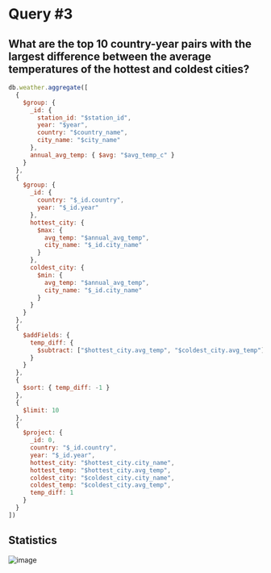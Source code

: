 
# Query #3
## What are the top 10 country-year pairs with the largest difference between the average temperatures of the hottest and coldest cities?

```javascript
db.weather.aggregate([
  {
    $group: {
      _id: {
        station_id: "$station_id",
        year: "$year",
        country: "$country_name",
        city_name: "$city_name"
      },
      annual_avg_temp: { $avg: "$avg_temp_c" }
    }
  },
  {
    $group: {
      _id: {
        country: "$_id.country",
        year: "$_id.year"
      },
      hottest_city: {
        $max: {
          avg_temp: "$annual_avg_temp",
          city_name: "$_id.city_name"
        }
      },
      coldest_city: {
        $min: {
          avg_temp: "$annual_avg_temp",
          city_name: "$_id.city_name"
        }
      }
    }
  },
  {
    $addFields: {
      temp_diff: {
        $subtract: ["$hottest_city.avg_temp", "$coldest_city.avg_temp"]
      }
    }
  },
  {
    $sort: { temp_diff: -1 } 
  },
  {
    $limit: 10 
  },
  {
    $project: {
      _id: 0,
      country: "$_id.country",
      year: "$_id.year",
      hottest_city: "$hottest_city.city_name",
      hottest_temp: "$hottest_city.avg_temp",
      coldest_city: "$coldest_city.city_name",
      coldest_temp: "$coldest_city.avg_temp",
      temp_diff: 1
    }
  }
])
```
## Statistics
![image](https://github.com/nina-bu/mongo-weather/assets/116764953/bee802e4-005e-43c8-9795-fe8fc18ba977)


